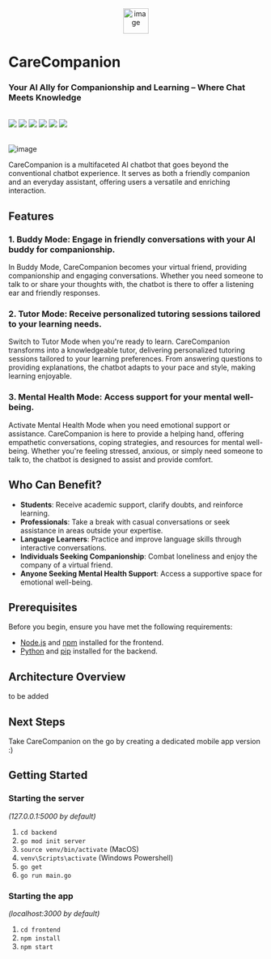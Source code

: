 <div align="center">
  <div>
    <img src="https://github.com/roskzhu/CareCompanion/assets/110139243/4ab44eee-6ddf-4b66-923e-5fc565d47147" width="50px" alt="image"/>
  </div>
</div>
<div id="user-content-toc">
    <h1 align="center" style="display: inline-block; margin-bottom:0px">CareCompanion</h1>
    <h3>Your AI Ally for Companionship and Learning – Where Chat Meets Knowledge</h3>
<!--     <h4><i>Chatbot -----xxx</i></h4> -->
       <br>
    <img src="https://img.shields.io/badge/golang-%2300ADD8.svg?style=for-the-badge&logo=go&logoColor=white"/>
    <img src="https://img.shields.io/badge/next.js-000000?style=for-the-badge&logo=nextdotjs&logoColor=white"/>
    <img src="https://img.shields.io/badge/typescript-%23007ACC.svg?style=for-the-badge&logo=typescript&logoColor=white"/>
    <img src="https://img.shields.io/badge/react-%2320232a.svg?style=for-the-badge&logo=react&logoColor=%2361DAFB"/>
    <!-- <img src="https://img.shields.io/badge/express.js-%23404d59.svg?style=for-the-badge&logo=express&logoColor=%2361DAFB"/> -->
    <img src="https://img.shields.io/badge/docker-%230db7ed.svg?style=for-the-badge&logo=docker&logoColor=white"/>
    <!-- <img src="https://img.shields.io/badge/redis-%23DD0031.svg?style=for-the-badge&logo=redis&logoColor=white"/> -->
    <!-- <img src="https://img.shields.io/badge/redux-%23316192.svg?style=for-the-badge&logo=redux&logoColor=white"/> -->
    <img src="https://img.shields.io/badge/tailwindcss-%2338B2AC.svg?style=for-the-badge&logo=tailwind-css&logoColor=white"/>
    <br><br>
</div>

<!-- <img src="Home.svg"> -->
![image](https://github.com/roskzhu/CareCompanion/assets/110139243/e95430ad-b3c9-4321-8b46-c5f8431da416)


CareCompanion is a multifaceted AI chatbot that goes beyond the conventional chatbot experience. It serves as both a friendly companion and an everyday assistant, offering users a versatile and enriching interaction. 

## Features
### 1. Buddy Mode: Engage in friendly conversations with your AI buddy for companionship.
In Buddy Mode, CareCompanion becomes your virtual friend, providing companionship and engaging conversations. Whether you need someone to talk to or share your thoughts with, the chatbot is there to offer a listening ear and friendly responses.   
### 2. Tutor Mode: Receive personalized tutoring sessions tailored to your learning needs.
Switch to Tutor Mode when you're ready to learn. CareCompanion transforms into a knowledgeable tutor, delivering personalized tutoring sessions tailored to your learning preferences. From answering questions to providing explanations, the chatbot adapts to your pace and style, making learning enjoyable.
### 3. Mental Health Mode: Access support for your mental well-being.
Activate Mental Health Mode when you need emotional support or assistance. CareCompanion is here to provide a helping hand, offering empathetic conversations, coping strategies, and resources for mental well-being. Whether you're feeling stressed, anxious, or simply need someone to talk to, the chatbot is designed to assist and provide comfort.


## Who Can Benefit?
- **Students**: Receive academic support, clarify doubts, and reinforce learning.
- **Professionals**: Take a break with casual conversations or seek assistance in areas outside your expertise.
- **Language Learners**: Practice and improve language skills through interactive conversations.
- **Individuals Seeking Companionship**: Combat loneliness and enjoy the company of a virtual friend.
- **Anyone Seeking Mental Health Support**: Access a supportive space for emotional well-being.


## Prerequisites
Before you begin, ensure you have met the following requirements:

- [Node.js](https://nodejs.org/) and [npm](https://www.npmjs.com/) installed for the frontend.
- [Python](https://www.python.org/) and [pip](https://pip.pypa.io/en/stable/) installed for the backend.

## Architecture Overview
to be added

## Next Steps
Take CareCompanion on the go by creating a dedicated mobile app version :)

## Getting Started

### Starting the server

_(127.0.0.1:5000 by default)_

1. `cd backend`
2. `go mod init server`
3. `source venv/bin/activate` (MacOS)
4. `venv\Scripts\activate` (Windows Powershell)
5. `go get`
6. `go run main.go`

### Starting the app

_(localhost:3000 by default)_

1. `cd frontend`
2. `npm install`
3. `npm start`

